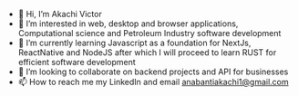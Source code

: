 - 👋 Hi, I’m Akachi Victor
- 👀 I’m interested in web, desktop and browser applications, Computational science and Petroleum Industry software development
- 🌱 I’m currently learning Javascript as a foundation for NextJs, ReactNative and NodeJS after which I will proceed to learn RUST for efficient software development
- 💞️ I’m looking to collaborate on backend projects and API for businesses
- 📫 How to reach me my LinkedIn and email anabantiakachi1@gmail.com

<!---
akachim/akachim is a ✨ special ✨ repository because its `README.md` (this file) appears on your GitHub profile.
You can click the Preview link to take a look at your changes.
--->
